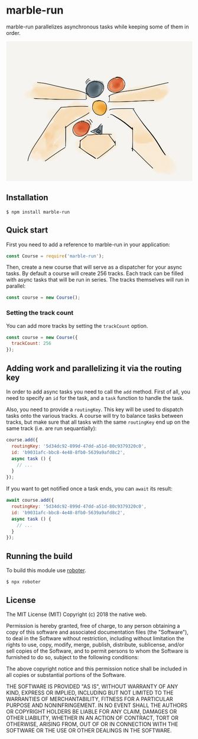 # marble-run

marble-run parallelizes asynchronous tasks while keeping some of them in order.

![marble-run](images/logo.png "marble-run")

## Installation

```shell
$ npm install marble-run
```

## Quick start

First you need to add a reference to marble-run in your application:

```javascript
const Course = require('marble-run');
```

Then, create a new course that will serve as a dispatcher for your async tasks. By default a course will create 256 tracks. Each track can be filled with async tasks that will be run in series. The tracks themselves will run in parallel:

```javascript
const course = new Course();
```

### Setting the track count

You can add more tracks by setting the `trackCount` option.

```javascript
const course = new Course({
  trackCount: 256
});
```

## Adding work and parallelizing it via the routing key

In order to add async tasks you need to call the `add` method. First of all, you need to specify an `id` for the task, and a `task` function to handle the task.

Also, you need to provide a `routingKey`. This key will be used to dispatch tasks onto the various tracks. A course will try to balance tasks between tracks, but make sure that all tasks with the same `routingKey` end up on the same track (i.e. are run sequantially):

```javascript
course.add({
  routingKey: '5d34dc92-899d-47dd-a51d-80c9379320c0',
  id: 'b9031afc-bbc8-4e48-8fb0-5639a9afd8c2',
  async task () {
    // ...
  }
});
```

If you want to get notified once a task ends, you can `await` its result:

```javascript
await course.add({
  routingKey: '5d34dc92-899d-47dd-a51d-80c9379320c0',
  id: 'b9031afc-bbc8-4e48-8fb0-5639a9afd8c2',
  async task () {
    // ...
  }
});
```

## Running the build

To build this module use [roboter](https://www.npmjs.com/package/roboter).

```shell
$ npx roboter
```

## License

The MIT License (MIT)
Copyright (c) 2018 the native web.

Permission is hereby granted, free of charge, to any person obtaining a copy of this software and associated documentation files (the "Software"), to deal in the Software without restriction, including without limitation the rights to use, copy, modify, merge, publish, distribute, sublicense, and/or sell copies of the Software, and to permit persons to whom the Software is furnished to do so, subject to the following conditions:

The above copyright notice and this permission notice shall be included in all copies or substantial portions of the Software.

THE SOFTWARE IS PROVIDED "AS IS", WITHOUT WARRANTY OF ANY KIND, EXPRESS OR IMPLIED, INCLUDING BUT NOT LIMITED TO THE WARRANTIES OF MERCHANTABILITY, FITNESS FOR A PARTICULAR PURPOSE AND NONINFRINGEMENT. IN NO EVENT SHALL THE AUTHORS OR COPYRIGHT HOLDERS BE LIABLE FOR ANY CLAIM, DAMAGES OR OTHER LIABILITY, WHETHER IN AN ACTION OF CONTRACT, TORT OR OTHERWISE, ARISING FROM, OUT OF OR IN CONNECTION WITH THE SOFTWARE OR THE USE OR OTHER DEALINGS IN THE SOFTWARE.
